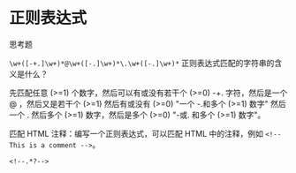 # 正则表达式

思考题

```\w+([-+.]\w+)*@\w+([-.]\w+)*\.\w+([-.]\w+)*``` 正则表达式匹配的字符串的含义是什么？

先匹配任意 (>=1) 个数字，然后可以有或没有若干个 (>=0) -+. 字符，然后是一个 @ ，然后又是若干个 (>=1) 然后有或没有 (>=0) "一个 -.和多个 (>=1) 数字" 然后一个 . 然后多个 (>=1) 数字，然后是多个 (>=0) "-或. 和多个 (>=1) 数字"。

匹配 HTML 注释：编写一个正则表达式，可以匹配 HTML 中的注释，例如 ```<!-- This is a comment -->```。

```regex
<!--.*?-->
```